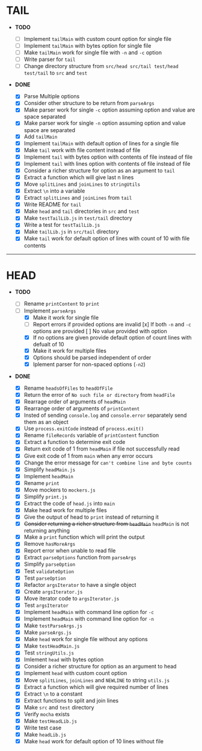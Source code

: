 # TAIL 

- **TODO**

  - [ ] Implement `tailMain` with custom count option for single file
  - [ ] Implement `tailMain` with bytes option for single file
  - [ ] Make `tailMain` work for single file with `-n` and `-c` option
  - [ ] Write parser for `tail`
  - [ ] Change directory structure from `src/head src/tail test/head test/tail` to `src` and `test`

- **DONE**
  - [x] Parse Multiple options
  - [x] Consider other structure to be return from `parseArgs`
  - [x] Make parser work for single `-c` option assuming option and value are space separated
  - [x] Make parser work for single `-n` option assuming option and value space are separated
  - [x] Add `tailMain`
  - [x] Implement `tailMain` with default option of lines for a single file
  - [x] Make `tail` work with file content instead of file
  - [x] Implement `tail` with bytes option with contents of file instead of file
  - [x] Implement `tail` with lines option with contents of file instead of file
  - [x] Consider a richer structure for option as an argument to `tail`
  - [x] Extract a function which will give last n lines
  - [x] Move `splitLines` and `joinLines` to `stringUtils`
  - [x] Extract `\n` into a variable
  - [x] Extract `splitLines` and `joinLines` from `tail`
  - [x] Write README for `tail`
  - [x] Make `head` and `tail` directories in `src` and `test`
  - [x] Make `testTailLib.js` in `test/tail` directory
  - [x] Write a test for `testTailLib.js`
  - [x] Make `tailLib.js` in `src/tail` directory
  - [x] Make `tail` work for default option of lines with count of 10 with file contents

---

# HEAD

- **TODO**

  - [ ] Rename `printContent` to `print`
  - [ ] Implement `parseArgs`
    - [x] Make it work for single file
    - [ ] Report errors if provided options are invalid
        [x] If both `-n` and `-c` options are provided
        [ ] No value provided with option
    - [x] If no options are given provide default option of count lines with defualt of 10
    - [x] Make it work for multiple files
    - [x] Options should be parsed independent of order
    - [x] Iplement parser for non-spaced options (`-n2`)

- **DONE**

  - [x] Rename `headsOfFiles` to `headOfFile`
  - [x] Return the error of `No such file or directory` from `headFile`
  - [x] Rearrage order of arguments of `headMain`
  - [x] Rearrange order of arguments of `printContent`
  - [x] Insted of sending `console.log` and `console.error` separately send them as an object
  - [x] Use `process.exitCode` instead of `process.exit()`
  - [x] Rename `fileRecords` variable of `printContent` function
  - [x] Extract a function to determine exit code
  - [x] Return exit code of 1 from `headMain` if file not successfully read
  - [x] Give exit code of 1 from `main` when any error occurs
  - [x] Change the error message for `can't combine line and byte counts`
  - [x] Simplify `headMain.js`
  - [x] Implement `headMain`
  - [x] Rename `print`
  - [x] Move mockers to `mockers.js`
  - [x] Simplify `print.js`
  - [x] Extract the code of `head.js` into `main`
  - [x] Make head work for multiple files
  - [x] Give the output of head to `print` instead of returning it
  - [x] ~~Consider returning a richer structure from `headMain`~~ `headMain` is not returning anything
  - [x] Make a `print` function which will print the output
  - [x] Remove `hasMoreArgs`
  - [x] Report error when unable to read file
  - [x] Extract `parseOptions` function from `parseArgs`
  - [x] Simplify `parseOption`
  - [x] Test `validateOption`
  - [x] Test `parseOption`
  - [x] Refactor `argsIterator` to have a single object
  - [x] Create `argsIterator.js`
  - [x] Move iterator code to `argsIterator.js`
  - [x] Test `argsIterator`
  - [x] Implement `headMain` with command line option for `-c`
  - [x] Implement `headMain` with command line option for `-n`
  - [x] Make `testParseArgs.js`
  - [x] Make `parseArgs.js`
  - [x] Make `head` work for single file without any options
  - [x] Make `testHeadMain.js`
  - [x] Test `stringUtils.js`
  - [x] Imlement `head` with bytes option
  - [x] Consider a richer structure for option as an argument to head
  - [x] Implement `head` with custom count option
  - [x] Move `splitLines`, `joinLines` and `NEWLINE` to string `utils.js`
  - [x] Extract a function which will give required number of lines
  - [x] Extract `\n` to a constant
  - [x] Extract functions to split and join lines
  - [x] Make `src` and `test` directory 
  - [x] Verify `mocha` exists
  - [x] Make `testHeadLib.js`
  - [x] Write test case
  - [x] Make `headLib.js`
  - [x] Make `head` work for default option of 10 lines without file

